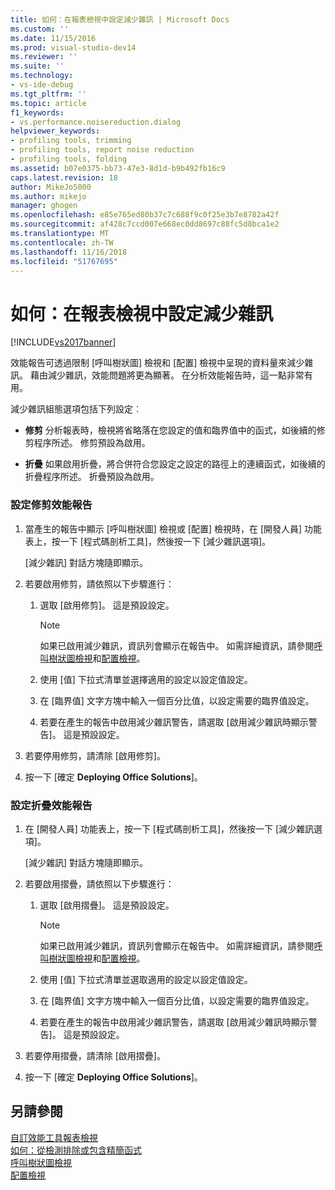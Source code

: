 ```yaml
---
title: 如何：在報表檢視中設定減少雜訊 | Microsoft Docs
ms.custom: ''
ms.date: 11/15/2016
ms.prod: visual-studio-dev14
ms.reviewer: ''
ms.suite: ''
ms.technology:
- vs-ide-debug
ms.tgt_pltfrm: ''
ms.topic: article
f1_keywords:
- vs.performance.noisereduction.dialog
helpviewer_keywords:
- profiling tools, trimming
- profiling tools, report noise reduction
- profiling tools, folding
ms.assetid: b07e0375-bb73-47e3-8d1d-b9b492fb16c9
caps.latest.revision: 18
author: MikeJo5000
ms.author: mikejo
manager: ghogen
ms.openlocfilehash: e85e765ed80b37c7c688f9c0f25e3b7e8782a42f
ms.sourcegitcommit: af428c7ccd007e668ec0dd8697c88fc5d8bca1e2
ms.translationtype: MT
ms.contentlocale: zh-TW
ms.lasthandoff: 11/16/2018
ms.locfileid: "51767695"
---
```

# <a name="how-to-configure-noise-reduction-in-report-views"></a>如何：在報表檢視中設定減少雜訊
[!INCLUDE[vs2017banner](../includes/vs2017banner.md)]

效能報告可透過限制 [呼叫樹狀圖] 檢視和 [配置] 檢視中呈現的資料量來減少雜訊。 藉由減少雜訊，效能問題將更為顯著。 在分析效能報告時，這一點非常有用。  
  
 減少雜訊組態選項包括下列設定︰  
  
-   **修剪** 分析報表時，檢視將省略落在您設定的值和臨界值中的函式，如後續的修剪程序所述。 修剪預設為啟用。  
  
-   **折疊** 如果啟用折疊，將合併符合您設定之設定的路徑上的連續函式，如後續的折疊程序所述。 折疊預設為啟用。  
  
### <a name="to-configure-trimming-for-a-performance-report"></a>設定修剪效能報告  
  
1.  當產生的報告中顯示 [呼叫樹狀圖] 檢視或 [配置] 檢視時，在 [開發人員] 功能表上，按一下 [程式碼剖析工具]，然後按一下 [減少雜訊選項]。  
  
     [減少雜訊] 對話方塊隨即顯示。  
  
2.  若要啟用修剪，請依照以下步驟進行：  
  
    1.  選取 [啟用修剪]。 這是預設設定。  
  
        > [!NOTE]
        >  如果已啟用減少雜訊，資訊列會顯示在報告中。 如需詳細資訊，請參閱[呼叫樹狀圖檢視](../profiling/call-tree-view.md)和[配置檢視](../profiling/dotnet-memory-allocations-view.md)。  
  
    2.  使用 [值] 下拉式清單並選擇適用的設定以設定值設定。  
  
    3.  在 [臨界值] 文字方塊中輸入一個百分比值，以設定需要的臨界值設定。  
  
    4.  若要在產生的報告中啟用減少雜訊警告，請選取 [啟用減少雜訊時顯示警告]。 這是預設設定。  
  
3.  若要停用修剪，請清除 [啟用修剪]。  
  
4.  按一下 [確定 **Deploying Office Solutions**]。  
  
### <a name="to-configure-folding-for-a-performance-report"></a>設定折疊效能報告  
  
1.  在 [開發人員] 功能表上，按一下 [程式碼剖析工具]，然後按一下 [減少雜訊選項]。  
  
     [減少雜訊] 對話方塊隨即顯示。  
  
2.  若要啟用摺疊，請依照以下步驟進行：  
  
    1.  選取 [啟用摺疊]。 這是預設設定。  
  
        > [!NOTE]
        >  如果已啟用減少雜訊，資訊列會顯示在報告中。 如需詳細資訊，請參閱[呼叫樹狀圖檢視](../profiling/call-tree-view.md)和[配置檢視](../profiling/dotnet-memory-allocations-view.md)。  
  
    2.  使用 [值] 下拉式清單並選取適用的設定以設定值設定。  
  
    3.  在 [臨界值] 文字方塊中輸入一個百分比值，以設定需要的臨界值設定。  
  
    4.  若要在產生的報告中啟用減少雜訊警告，請選取 [啟用減少雜訊時顯示警告]。 這是預設設定。  
  
3.  若要停用摺疊，請清除 [啟用摺疊]。  
  
4.  按一下 [確定 **Deploying Office Solutions**]。  
  
## <a name="see-also"></a>另請參閱  
 [自訂效能工具報表檢視](../profiling/customizing-performance-tools-report-views.md)   
 [如何：從檢測排除或包含精簡函式](../profiling/how-to-exclude-or-include-short-functions-from-instrumentation.md)   
 [呼叫樹狀圖檢視](../profiling/call-tree-view.md)   
 [配置檢視](../profiling/dotnet-memory-allocations-view.md)



